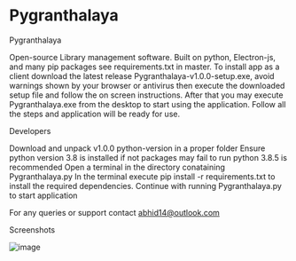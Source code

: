 # Pygranthalaya
Pygranthalaya 

  Open-source Library management software.
  Built on python, Electron-js, and many pip packages see requirements.txt in master.
  To install app as a client download the latest release Pygranthalaya-v1.0.0-setup.exe, 
  avoid warnings shown by your browser or antivirus then execute the downloaded
  setup file and follow the on screen instructions. After that you may
  execute Pygranthalaya.exe from the desktop to start using the application.
  Follow all the steps and application will be ready for use.

Developers

  Download and unpack v1.0.0 python-version in a proper folder
  Ensure python version 3.8 is installed if not packages may fail to run python 3.8.5 is recommended
  Open a terminal in the directory conataining Pygranthalaya.py
  In the terminal execute pip install -r requirements.txt to install the required dependencies.
  Continue with running Pygranthalaya.py to start application

For any queries or support contact abhid14@outlook.com

Screenshots

![image](https://user-images.githubusercontent.com/34400585/164593081-7b8613a1-94b2-4deb-b4cf-a278d2ff9c00.png)

